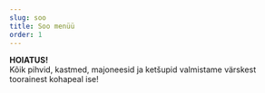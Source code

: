 ```yaml
---
slug: soo
title: Soo menüü
order: 1
---
```


<div class="warning">
<strong>HOIATUS!</strong></br>
Kõik pihvid, kastmed, majoneesid ja ketšupid valmistame värskest toorainest kohapeal ise!   
</div>

